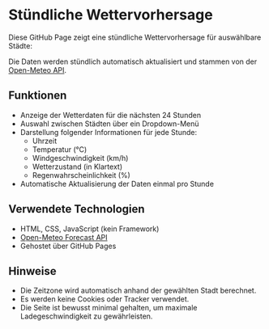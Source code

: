# Stündliche Wettervorhersage

Diese GitHub Page zeigt eine stündliche Wettervorhersage für auswählbare Städte:

Die Daten werden stündlich automatisch aktualisiert und stammen von der [Open-Meteo API](https://open-meteo.com/).

## Funktionen

- Anzeige der Wetterdaten für die nächsten 24 Stunden
- Auswahl zwischen Städten über ein Dropdown-Menü
- Darstellung folgender Informationen für jede Stunde:
  - Uhrzeit
  - Temperatur (°C)
  - Windgeschwindigkeit (km/h)
  - Wetterzustand (in Klartext)
  - Regenwahrscheinlichkeit (%)
- Automatische Aktualisierung der Daten einmal pro Stunde

## Verwendete Technologien

- HTML, CSS, JavaScript (kein Framework)
- [Open-Meteo Forecast API](https://open-meteo.com/)
- Gehostet über GitHub Pages

## Hinweise

- Die Zeitzone wird automatisch anhand der gewählten Stadt berechnet.
- Es werden keine Cookies oder Tracker verwendet.
- Die Seite ist bewusst minimal gehalten, um maximale Ladegeschwindigkeit zu gewährleisten.
